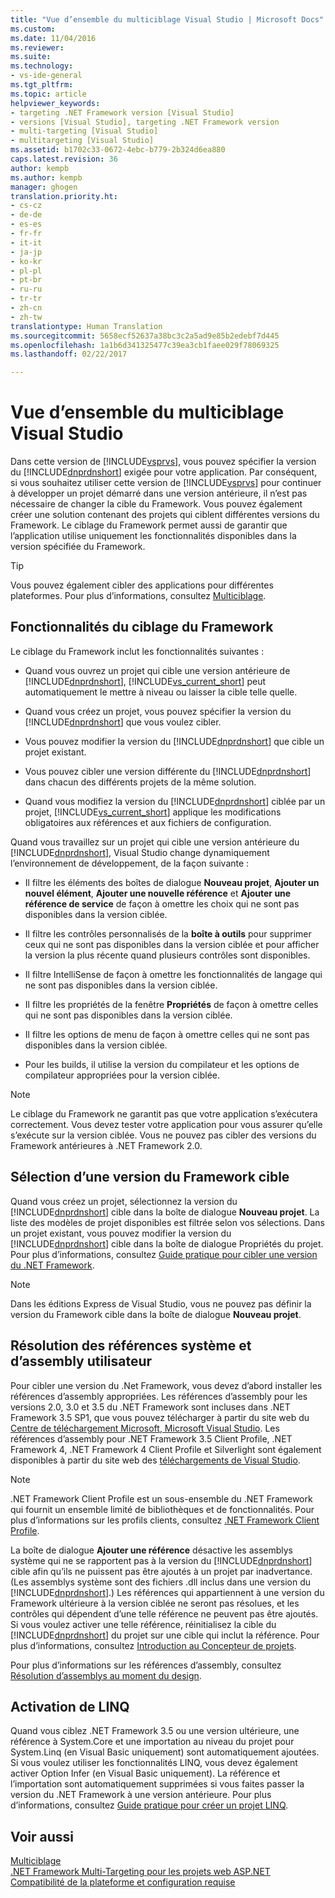 ```yaml
---
title: "Vue d’ensemble du multiciblage Visual Studio | Microsoft Docs"
ms.custom: 
ms.date: 11/04/2016
ms.reviewer: 
ms.suite: 
ms.technology:
- vs-ide-general
ms.tgt_pltfrm: 
ms.topic: article
helpviewer_keywords:
- targeting .NET Framework version [Visual Studio]
- versions [Visual Studio], targeting .NET Framework version
- multi-targeting [Visual Studio]
- multitargeting [Visual Studio]
ms.assetid: b1702c33-0672-4ebc-b779-2b324d6ea880
caps.latest.revision: 36
author: kempb
ms.author: kempb
manager: ghogen
translation.priority.ht:
- cs-cz
- de-de
- es-es
- fr-fr
- it-it
- ja-jp
- ko-kr
- pl-pl
- pt-br
- ru-ru
- tr-tr
- zh-cn
- zh-tw
translationtype: Human Translation
ms.sourcegitcommit: 5658ecf52637a38bc3c2a5ad9e85b2edebf7d445
ms.openlocfilehash: 1a1b6d341325477c39ea3cb1faee029f78069325
ms.lasthandoff: 02/22/2017

---
```

# <a name="visual-studio-multi-targeting-overview"></a>Vue d’ensemble du multiciblage Visual Studio
Dans cette version de [!INCLUDE[vsprvs](../code-quality/includes/vsprvs_md.md)], vous pouvez spécifier la version du [!INCLUDE[dnprdnshort](../code-quality/includes/dnprdnshort_md.md)] exigée pour votre application. Par conséquent, si vous souhaitez utiliser cette version de [!INCLUDE[vsprvs](../code-quality/includes/vsprvs_md.md)] pour continuer à développer un projet démarré dans une version antérieure, il n’est pas nécessaire de changer la cible du Framework. Vous pouvez également créer une solution contenant des projets qui ciblent différentes versions du Framework. Le ciblage du Framework permet aussi de garantir que l’application utilise uniquement les fonctionnalités disponibles dans la version spécifiée du Framework.  
  
> [!TIP]
>  Vous pouvez également cibler des applications pour différentes plateformes. Pour plus d’informations, consultez [Multiciblage](../msbuild/msbuild-multitargeting-overview.md).  
  
## <a name="framework-targeting-features"></a>Fonctionnalités du ciblage du Framework  
 Le ciblage du Framework inclut les fonctionnalités suivantes :  
  
-   Quand vous ouvrez un projet qui cible une version antérieure de [!INCLUDE[dnprdnshort](../code-quality/includes/dnprdnshort_md.md)], [!INCLUDE[vs_current_short](../code-quality/includes/vs_current_short_md.md)] peut automatiquement le mettre à niveau ou laisser la cible telle quelle.  
  
-   Quand vous créez un projet, vous pouvez spécifier la version du [!INCLUDE[dnprdnshort](../code-quality/includes/dnprdnshort_md.md)] que vous voulez cibler.  
  
-   Vous pouvez modifier la version du [!INCLUDE[dnprdnshort](../code-quality/includes/dnprdnshort_md.md)] que cible un projet existant.  
  
-   Vous pouvez cibler une version différente du [!INCLUDE[dnprdnshort](../code-quality/includes/dnprdnshort_md.md)] dans chacun des différents projets de la même solution.  
  
-   Quand vous modifiez la version du [!INCLUDE[dnprdnshort](../code-quality/includes/dnprdnshort_md.md)] ciblée par un projet, [!INCLUDE[vs_current_short](../code-quality/includes/vs_current_short_md.md)] applique les modifications obligatoires aux références et aux fichiers de configuration.  
  
 Quand vous travaillez sur un projet qui cible une version antérieure du [!INCLUDE[dnprdnshort](../code-quality/includes/dnprdnshort_md.md)], Visual Studio change dynamiquement l’environnement de développement, de la façon suivante :  
  
-   Il filtre les éléments des boîtes de dialogue **Nouveau projet**, **Ajouter un nouvel élément**, **Ajouter une nouvelle référence** et **Ajouter une référence de service** de façon à omettre les choix qui ne sont pas disponibles dans la version ciblée.  
  
-   Il filtre les contrôles personnalisés de la **boîte à outils** pour supprimer ceux qui ne sont pas disponibles dans la version ciblée et pour afficher la version la plus récente quand plusieurs contrôles sont disponibles.  
  
-   Il filtre IntelliSense de façon à omettre les fonctionnalités de langage qui ne sont pas disponibles dans la version ciblée.  
  
-   Il filtre les propriétés de la fenêtre **Propriétés** de façon à omettre celles qui ne sont pas disponibles dans la version ciblée.  
  
-   Il filtre les options de menu de façon à omettre celles qui ne sont pas disponibles dans la version ciblée.  
  
-   Pour les builds, il utilise la version du compilateur et les options de compilateur appropriées pour la version ciblée.  
  
> [!NOTE]
>  Le ciblage du Framework ne garantit pas que votre application s’exécutera correctement. Vous devez tester votre application pour vous assurer qu’elle s’exécute sur la version ciblée. Vous ne pouvez pas cibler des versions du Framework antérieures à .NET Framework 2.0.  
  
## <a name="selecting-a-target-framework-version"></a>Sélection d’une version du Framework cible  
 Quand vous créez un projet, sélectionnez la version du [!INCLUDE[dnprdnshort](../code-quality/includes/dnprdnshort_md.md)] cible dans la boîte de dialogue **Nouveau projet**. La liste des modèles de projet disponibles est filtrée selon vos sélections. Dans un projet existant, vous pouvez modifier la version du [!INCLUDE[dnprdnshort](../code-quality/includes/dnprdnshort_md.md)] cible dans la boîte de dialogue Propriétés du projet. Pour plus d’informations, consultez [Guide pratique pour cibler une version du .NET Framework](../ide/how-to-target-a-version-of-the-dotnet-framework.md).  
  
> [!NOTE]
>  Dans les éditions Express de Visual Studio, vous ne pouvez pas définir la version du Framework cible dans la boîte de dialogue **Nouveau projet**.  
  
## <a name="resolving-system-and-user-assembly-references"></a>Résolution des références système et d’assembly utilisateur  
 Pour cibler une version du .Net Framework, vous devez d’abord installer les références d’assembly appropriées. Les références d’assembly pour les versions 2.0, 3.0 et 3.5 du .NET Framework sont incluses dans .NET Framework 3.5 SP1, que vous pouvez télécharger à partir du site web du [Centre de téléchargement Microsoft, Microsoft Visual Studio](http://go.microsoft.com/fwlink/?LinkId=227602). Les références d’assembly pour .NET Framework 3.5 Client Profile, .NET Framework 4, .NET Framework 4 Client Profile et Silverlight sont également disponibles à partir du site web des [téléchargements de Visual Studio](http://go.microsoft.com/fwlink/?LinkId=179687).  
  
> [!NOTE]
>  .NET Framework Client Profile est un sous-ensemble du .NET Framework qui fournit un ensemble limité de bibliothèques et de fonctionnalités. Pour plus d’informations sur les profils clients, consultez [.NET Framework Client Profile](http://msdn.microsoft.com/Library/f0219919-1f02-4588-8704-327a62fd91f1).  
  
 La boîte de dialogue **Ajouter une référence** désactive les assemblys système qui ne se rapportent pas à la version du [!INCLUDE[dnprdnshort](../code-quality/includes/dnprdnshort_md.md)] cible afin qu’ils ne puissent pas être ajoutés à un projet par inadvertance. (Les assemblys système sont des fichiers .dll inclus dans une version du [!INCLUDE[dnprdnshort](../code-quality/includes/dnprdnshort_md.md)].) Les références qui appartiennent à une version du Framework ultérieure à la version ciblée ne seront pas résolues, et les contrôles qui dépendent d’une telle référence ne peuvent pas être ajoutés. Si vous voulez activer une telle référence, réinitialisez la cible du [!INCLUDE[dnprdnshort](../code-quality/includes/dnprdnshort_md.md)] du projet sur une cible qui inclut la référence.  Pour plus d’informations, consultez [Introduction au Concepteur de projets](http://msdn.microsoft.com/en-us/898dd854-c98d-430c-ba1b-a913ce3c73d7).  
  
 Pour plus d’informations sur les références d’assembly, consultez [Résolution d’assemblys au moment du design](../msbuild/resolving-assemblies-at-design-time.md).  
  
## <a name="enabling-linq"></a>Activation de LINQ  
 Quand vous ciblez .NET Framework 3.5 ou une version ultérieure, une référence à System.Core et une importation au niveau du projet pour System.Linq (en Visual Basic uniquement) sont automatiquement ajoutées. Si vous voulez utiliser les fonctionnalités LINQ, vous devez également activer Option Infer (en Visual Basic uniquement). La référence et l’importation sont automatiquement supprimées si vous faites passer la version du .NET Framework à une version antérieure. Pour plus d’informations, consultez [Guide pratique pour créer un projet LINQ](../Topic/How%20to:%20Create%20a%20LINQ%20Project.md).  
  
## <a name="see-also"></a>Voir aussi  
 [Multiciblage](../msbuild/msbuild-multitargeting-overview.md)   
 [.NET Framework Multi-Targeting pour les projets web ASP.NET](http://msdn.microsoft.com/Library/8b8145a9-62f6-4fc4-8a83-47b0487cbe76)   
 [Compatibilité de la plateforme et configuration requise](http://www.microsoft.com/visualstudio/eng/products/compatibility)
